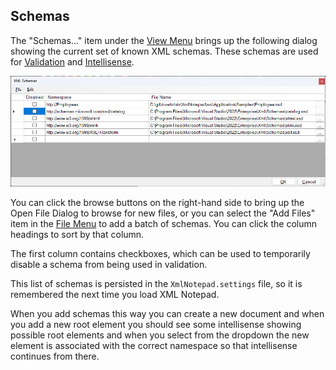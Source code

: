
## Schemas

The "Schemas..." item under the [View Menu](menus.md) brings up the following dialog showing the current set of known
XML schemas. These schemas are used for [Validation](validation.md) and [Intellisense](intellisense.md).

![Schemas](../assets/images/schemas.png)

You can click the browse buttons on the right-hand side to bring up the Open File Dialog to browse for new files, or you
can select the "Add Files" item in the [File Menu](menus.md) to add a batch of schemas. You can click the column
headings to sort by that column.

The first column contains checkboxes, which can be used to temporarily disable a schema from being used in validation.

This list of schemas is persisted in the `XmlNotepad.settings` file, so it is remembered the next time you load XML Notepad.

When you add schemas this way you can create a new document and when you add a new root element you should see some
intellisense showing possible root elements and when you select from the dropdown the new element is associated with the
correct namespace so that intellisense continues from there.